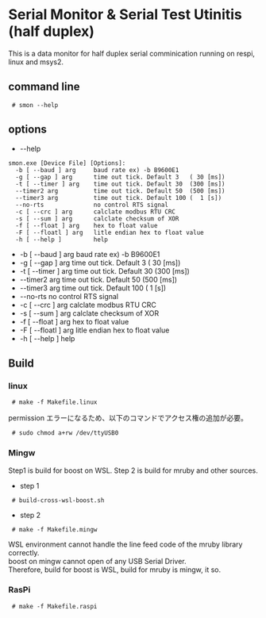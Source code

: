 # Serial Monitor & Serial Test Utinitis (half duplex)

This is a data monitor for half duplex serial comminication running on respi, linux and msys2.

## command line

~~~
 # smon --help
~~~
## options

* --help
~~~
smon.exe [Device File] [Options]:
  -b [ --baud ] arg     baud rate ex) -b B9600E1
  -g [ --gap ] arg      time out tick. Default 3   ( 30 [ms])
  -t [ --timer ] arg    time out tick. Default 30  (300 [ms])
  --timer2 arg          time out tick. Default 50  (500 [ms])
  --timer3 arg          time out tick. Default 100 (  1 [s])
  --no-rts              no control RTS signal
  -c [ --crc ] arg      calclate modbus RTU CRC
  -s [ --sum ] arg      calclate checksum of XOR
  -f [ --float ] arg    hex to float value
  -F [ --floatl ] arg   litle endian hex to float value
  -h [ --help ]         help
~~~

* -b [ --baud ] arg     baud rate ex) -b B9600E1
* -g [ --gap ] arg      time out tick. Default 3   ( 30 [ms])
* -t [ --timer ] arg    time out tick. Default 30  (300 [ms])
* --timer2 arg          time out tick. Default 50  (500 [ms])
* --timer3 arg          time out tick. Default 100 (  1 [s])
* --no-rts              no control RTS signal
* -c [ --crc ] arg      calclate modbus RTU CRC<br>
* -s [ --sum ] arg      calclate checksum of XOR<br>
* -f [ --float ] arg    hex to float value<br>
* -F [ --floatl ] arg   litle endian hex to float value<br>
* -h [ --help ]         help<br>

## Build

### linux
~~~
 # make -f Makefile.linux
~~~

permission エラーになるため、以下のコマンドでアクセス権の追加が必要。
~~~
 # sudo chmod a+rw /dev/ttyUSB0
~~~

### Mingw

Step1 is build for boost on WSL. Step 2 is build for mruby and other sources.

- step 1
~~~
 # build-cross-wsl-boost.sh
~~~
- step 2
~~~
 # make -f Makefile.mingw
~~~

WSL environment cannot handle the line feed code of the mruby library correctly.<br>
boost on mingw cannot open of any USB Serial Driver.<br>
Therefore, build for boost is WSL, build for mruby is mingw, it so.

### RasPi
~~~
 # make -f Makefile.raspi
~~~
